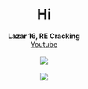 <h1 align="center">Hi</h1>
<p align="center">
  <b>Lazar 16, RE Cracking</b><br>
  <a href="https://www.youtube.com/channel/UCZeI4eM-JxF0Aq72XcPMP5g">Youtube</a><br><br>
  <img src="https://cdn.discordapp.com/attachments/865706489951944717/881312569418190848/2021-08-28_23_51_51-Window.png"><br><br>
  <img src="https://komarev.com/ghpvc/?username=ret42&color=1a1a1a">
  <br></br>
